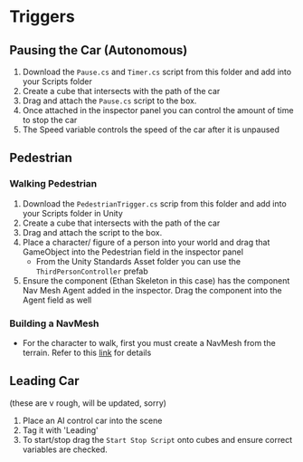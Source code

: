 # Triggers
## Pausing the Car (Autonomous)
1. Download the `Pause.cs` and `Timer.cs` script from this folder and add into your Scripts folder
1. Create a cube that intersects with the path of the car
2. Drag and attach the `Pause.cs` script to the box.
3. Once attached in the inspector panel you can control the amount of time to stop the car
4. The Speed variable controls the speed of the car after it is unpaused


## Pedestrian
### Walking Pedestrian
1. Download the `PedestrianTrigger.cs` scrip from this folder and add into your Scripts folder in Unity
2. Create a cube that intersects with the path of the car
3. Drag and attach the script to the box.
4. Place a character/ figure of a person into your world and drag that GameObject into the Pedestrian field in the inspector panel
	* From the Unity Standards Asset folder you can use the `ThirdPersonController` prefab
5. Ensure the component (Ethan Skeleton in this case) has the component Nav Mesh Agent added in the inspector. Drag the component into the Agent field as well

### Building a NavMesh
* For the character to walk, first you must create a NavMesh from the terrain. Refer to this [link](https://docs.unity3d.com/Manual/nav-BuildingNavMesh.html) for details

## Leading Car
(these are v rough, will be updated, sorry)
1. Place an AI control car into the scene
2. Tag it with 'Leading'
3. To start/stop drag the `Start Stop Script` onto cubes and ensure correct variables are checked.
